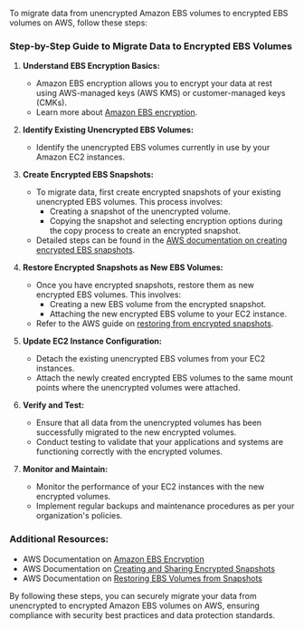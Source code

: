 To migrate data from unencrypted Amazon EBS volumes to encrypted EBS volumes on AWS, follow these steps:

### Step-by-Step Guide to Migrate Data to Encrypted EBS Volumes

1. **Understand EBS Encryption Basics:**
   - Amazon EBS encryption allows you to encrypt your data at rest using AWS-managed keys (AWS KMS) or customer-managed keys (CMKs).
   - Learn more about [Amazon EBS encryption](https://docs.aws.amazon.com/AWSEC2/latest/UserGuide/EBSEncryption.html).

2. **Identify Existing Unencrypted EBS Volumes:**
   - Identify the unencrypted EBS volumes currently in use by your Amazon EC2 instances.

3. **Create Encrypted EBS Snapshots:**
   - To migrate data, first create encrypted snapshots of your existing unencrypted EBS volumes. This process involves:
     - Creating a snapshot of the unencrypted volume.
     - Copying the snapshot and selecting encryption options during the copy process to create an encrypted snapshot.
   - Detailed steps can be found in the [AWS documentation on creating encrypted EBS snapshots](https://docs.aws.amazon.com/AWSEC2/latest/UserGuide/ebs-creating-snapshot.html#ebs-create-snapshot-encrypted).

4. **Restore Encrypted Snapshots as New EBS Volumes:**
   - Once you have encrypted snapshots, restore them as new encrypted EBS volumes. This involves:
     - Creating a new EBS volume from the encrypted snapshot.
     - Attaching the new encrypted EBS volume to your EC2 instance.
   - Refer to the AWS guide on [restoring from encrypted snapshots](https://docs.aws.amazon.com/AWSEC2/latest/UserGuide/ebs-restoring-volume.html#ebs-restoring-volume-encrypted).

5. **Update EC2 Instance Configuration:**
   - Detach the existing unencrypted EBS volumes from your EC2 instances.
   - Attach the newly created encrypted EBS volumes to the same mount points where the unencrypted volumes were attached.

6. **Verify and Test:**
   - Ensure that all data from the unencrypted volumes has been successfully migrated to the new encrypted volumes.
   - Conduct testing to validate that your applications and systems are functioning correctly with the encrypted volumes.

7. **Monitor and Maintain:**
   - Monitor the performance of your EC2 instances with the new encrypted volumes.
   - Implement regular backups and maintenance procedures as per your organization's policies.

### Additional Resources:
- AWS Documentation on [Amazon EBS Encryption](https://docs.aws.amazon.com/AWSEC2/latest/UserGuide/EBSEncryption.html)
- AWS Documentation on [Creating and Sharing Encrypted Snapshots](https://docs.aws.amazon.com/AWSEC2/latest/UserGuide/ebs-creating-snapshot.html#ebs-create-snapshot-encrypted)
- AWS Documentation on [Restoring EBS Volumes from Snapshots](https://docs.aws.amazon.com/AWSEC2/latest/UserGuide/ebs-restoring-volume.html#ebs-restoring-volume-encrypted)

By following these steps, you can securely migrate your data from unencrypted to encrypted Amazon EBS volumes on AWS, ensuring compliance with security best practices and data protection standards.
